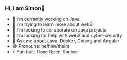 ### Hi, I am Simon👋

<!--
**techie-alien/techie-alien** is a ✨ _special_ ✨ repository because its `README.md` (this file) appears on your GitHub profile.

Here are some ideas to get you started:-->

- 🔭 I’m currently working on Java
- 🌱 I’m trying to learn more about web3
- 👯 I’m looking to collaborate on Java projects
- 🤔 I’m looking for help with web3 and cyber-security
- 💬 Ask me about Java, Docker, Golang and Angular
- 😄 Pronouns: he/him/theirs
- ⚡ Fun fact: I love Open-Source

